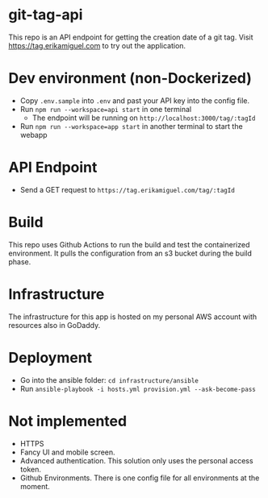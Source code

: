 # git-tag-api
This repo is an API endpoint for getting the creation date of a git tag.
Visit https://tag.erikamiguel.com to try out the application.

# Dev environment (non-Dockerized)
 - Copy `.env.sample` into `.env` and past your API key into the config file.
 - Run `npm run --workspace=api start` in one terminal
    - The endpoint will be running on `http://localhost:3000/tag/:tagId`
 - Run `npm run --workspace=app start` in another terminal to start the webapp

# API Endpoint
 - Send a GET request to `https://tag.erikamiguel.com/tag/:tagId`

# Build
This repo uses Github Actions to run the build and test the containerized environment.
It pulls the configuration from an s3 bucket during the build phase. 

# Infrastructure
The infrastructure for this app is hosted on my personal AWS account
with resources also in GoDaddy.

# Deployment
- Go into the ansible folder: `cd infrastructure/ansible`
- Run `ansible-playbook -i hosts.yml provision.yml --ask-become-pass`

# Not implemented
 - HTTPS
 - Fancy UI and mobile screen.
 - Advanced authentication. This solution only uses the personal access token.
 - Github Environments. There is one config file for all environments at the moment.
